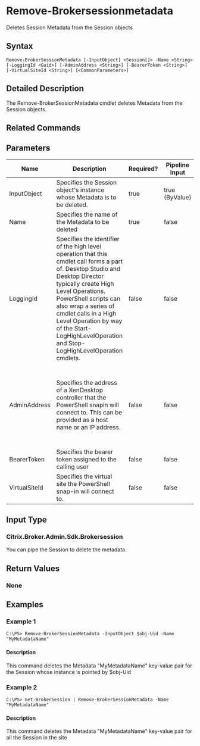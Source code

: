 ﻿
# Remove-Brokersessionmetadata
Deletes Session Metadata from the Session objects
## Syntax
```
Remove-BrokerSessionMetadata [-InputObject] <Session[]> -Name <String> [-LoggingId <Guid>] [-AdminAddress <String>] [-BearerToken <String>] [-VirtualSiteId <String>] [<CommonParameters>]
```
## Detailed Description
The Remove-BrokerSessionMetadata cmdlet deletes Metadata from the Session objects.


## Related Commands

## Parameters
| Name   | Description | Required? | Pipeline Input | Default Value |
| --- | --- | --- | --- | --- |
| InputObject | Specifies the Session object's instance whose Metadata is to be deleted. | true | true (ByValue) |  |
| Name | Specifies the name of the Metadata to be deleted | true | false |  |
| LoggingId | Specifies the identifier of the high level operation that this cmdlet call forms a part of. Desktop Studio and Desktop Director typically create High Level Operations. PowerShell scripts can also wrap a series of cmdlet calls in a High Level Operation by way of the Start-LogHighLevelOperation and Stop-LogHighLevelOperation cmdlets. | false | false |  |
| AdminAddress | Specifies the address of a XenDesktop controller that the PowerShell snapin will connect to. This can be provided as a host name or an IP address. | false | false | Localhost. Once a value is provided by any cmdlet, this value will become the default. |
| BearerToken | Specifies the bearer token assigned to the calling user | false | false |  |
| VirtualSiteId | Specifies the virtual site the PowerShell snap-in will connect to. | false | false |  |

## Input Type

### Citrix.Broker.Admin.Sdk.Brokersession
You can pipe the Session to delete the metadata.
## Return Values

### None

## Examples

### Example 1
```
C:\PS> Remove-BrokerSessionMetadata -InputObject $obj-Uid -Name "MyMetadataName"
```
#### Description
This command deletes the Metadata "MyMetadataName" key-value pair for the Session whose instance is pointed by \$obj-Uid
### Example 2
```
C:\PS> Get-BrokerSession | Remove-BrokerSessionMetadata -Name "MyMetadataName"
```
#### Description
This command deletes the Metadata "MyMetadataName" key-value pair for all the Session in the site
